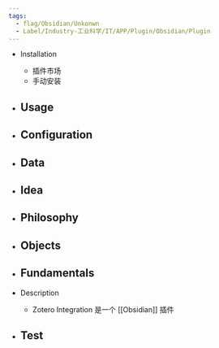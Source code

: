 ```yaml
---
tags:
  - flag/Obsidian/Unkonwn
  - Label/Industry-工业科学/IT/APP/Plugin/Obsidian/Plugin
---
```


- Installation
    - 插件市场
    - 手动安装

- Usage
    - 

- Configuration
    - 

- Data
    - 

- Idea
    - 

- Philosophy
    - 

- Objects
    - 

- Fundamentals
    - 

- Description
    - Zotero Integration 是一个 [[Obsidian]] 插件

- Test
    - 
